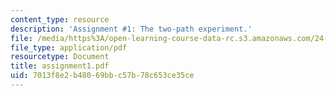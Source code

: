 ```yaml
---
content_type: resource
description: 'Assignment #1: The two-path experiment.'
file: /media/https%3A/open-learning-course-data-rc.s3.amazonaws.com/24-111-philosophy-of-quantum-mechanics-spring-2005/7013f8e2b48069bbc57b78c653ce35ce_assignment1.pdf
file_type: application/pdf
resourcetype: Document
title: assignment1.pdf
uid: 7013f8e2-b480-69bb-c57b-78c653ce35ce
---
```

